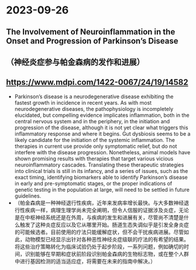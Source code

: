 
# 2023-09-26
## The Involvement of Neuroinflammation in the Onset and Progression of Parkinson’s Disease
## （神经炎症参与帕金森病的发作和进展）
## https://www.mdpi.com/1422-0067/24/19/14582
- Parkinson’s disease is a neurodegenerative disease exhibiting the fastest growth in incidence in recent years. As with most neurodegenerative diseases, the pathophysiology is incompletely elucidated, but compelling evidence implicates inflammation, both in the central nervous system and in the periphery, in the initiation and progression of the disease, although it is not yet clear what triggers this inflammatory response and where it begins. Gut dysbiosis seems to be a likely candidate for the initiation of the systemic inflammation. The therapies in current use provide only symptomatic relief, but do not interfere with the disease progression. Nonetheless, animal models have shown promising results with therapies that target various vicious neuroinflammatory cascades. Translating these therapeutic strategies into clinical trials is still in its infancy, and a series of issues, such as the exact timing, identifying biomarkers able to identify Parkinson’s disease in early and pre-symptomatic stages, or the proper indications of genetic testing in the population at large, will need to be settled in future guidelines.
- （帕金森病是一种神经退行性疾病，近年来发病率增长最快。与大多数神经退行性疾病一样，病理生理学尚未完全阐明，但令人信服的证据涉及炎症，无论是在中枢神经系统还是在外周，与疾病的发生和进展有关，尽管尚不清楚是什么触发了这种炎症反应以及它从哪里开始。肠道生态失调似乎是引发全身炎症的可能候选者。目前使用的疗法只能缓解症状，但不会干扰疾病进展。尽管如此，动物模型已经显示出针对各种恶性神经炎症级联的疗法的有希望的结果。将这些治疗策略转化为临床试验仍处于起步阶段，一系列问题，例如确切的时间，识别能够在早期和症状前阶段识别帕金森病的生物标志物，或在整个人群中进行基因检测的适当适应症，将需要在未来的指南中解决。）
